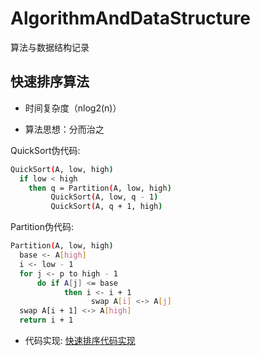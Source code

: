 # AlgorithmAndDataStructure
算法与数据结构记录

## 快速排序算法

- 时间复杂度（nlog2(n)）

- 算法思想：分而治之

QuickSort伪代码:
```bash
QuickSort(A, low, high)
  if low < high
    then q = Partition(A, low, high)
         QuickSort(A, low, q - 1)
         QuickSort(A, q + 1, high)

```

Partition伪代码:
```bash
Partition(A, low, high)
  base <- A[high]
  i <- low - 1
  for j <- p to high - 1
      do if A[j] <= base
            then i <- i + 1
                  swap A[i] <-> A[j]
  swap A[i + 1] <-> A[high]
  return i + 1
```

- 代码实现: [快速排序代码实现](https://github.com/Zychaowill/AlgorithmAndDataStructure/blob/master/src/zychaowill/sort/QuickSort.java)

